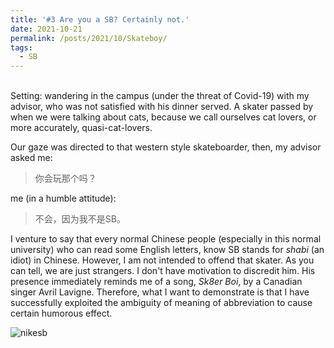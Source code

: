 ```yaml
---
title: '#3 Are you a SB? Certainly not.'
date: 2021-10-21
permalink: /posts/2021/10/Skateboy/
tags:
  - SB
---
```


<br>
Setting: wandering in the campus (under the threat of Covid-19) with my advisor, who was not satisfied with his dinner served. A skater passed by when we were talking about cats, because we call ourselves cat lovers, or more accurately, quasi-cat-lovers.

Our gaze was directed to that western style skateboarder, then, my advisor asked me:
>你会玩那个吗？

me (in a humble attitude):
>不会，因为我不是SB。

I venture to say that every normal Chinese people (especially in this normal university) who can read some English letters, know SB stands for *shabi* (an idiot) in Chinese. However, I am not intended to offend that skater. As you can tell, we are just strangers. I don't have motivation to discredit him. His presence immediately reminds me of a song, *Sk8er Boi*, by a Canadian singer Avril Lavigne. Therefore, what I want to demonstrate is that I have successfully exploited the ambiguity of meaning of abbreviation to cause certain humorous effect.

![nikesb](https://hongjie-fu.github.io/files/posts/nikesb.jpg)
